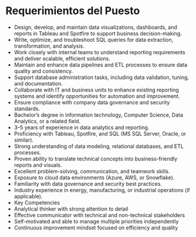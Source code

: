 # Requerimientos del Puesto

- Design, develop, and maintain data visualizations, dashboards, and reports in Tableau and Spotfire to support business decision-making.
- Write, optimize, and troubleshoot SQL queries for data extraction, transformation, and analysis.
- Work closely with internal teams to understand reporting requirements and deliver scalable, efficient solutions.
- Maintain and enhance data pipelines and ETL processes to ensure data quality and consistency.
- Support database administration tasks, including data validation, tuning, and documentation.
- Collaborate with IT and business units to enhance existing reporting systems and identify opportunities for automation and improvement.
- Ensure compliance with company data governance and security standards.
- Bachelor’s degree in information technology, Computer Science, Data Analytics, or a related field.
- 3–5 years of experience in data analytics and reporting.
- Proficiency with Tableau, Spotfire, and SQL (MS SQL Server, Oracle, or similar).
- Strong understanding of data modeling, relational databases, and ETL processes.
- Proven ability to translate technical concepts into business-friendly reports and visuals.
- Excellent problem-solving, communication, and teamwork skills.
- Exposure to cloud data environments (Azure, AWS, or Snowflake).
- Familiarity with data governance and security best practices.
- Industry experience in energy, manufacturing, or industrial operations (if applicable).
- Key Competencies
- Analytical thinker with strong attention to detail
- Effective communicator with technical and non-technical stakeholders
- Self-motivated and able to manage multiple priorities independently
- Continuous improvement mindset focused on efficiency and quality
